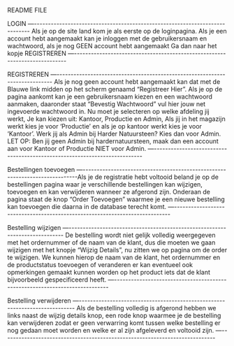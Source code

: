 README FILE                         


LOGIN 
—----------------------------------------------------------------------------
Als je op de site land kom je als eerste op de loginpagina. Als je een account hebt aangemaakt kan je inloggen met de gebruikersnaam en wachtwoord, als je nog GEEN account hebt aangemaakt Ga dan naar het kopje REGISTREREN
—---------------------------------------------------------------------------

REGISTREREN
—----------------------------------------------------------------------------
 Als je nog geen account hebt aangemaakt kan dat met de 
Blauwe link midden op het scherm genaamd “Registreer Hier”. Als je op de pagina aankomt kan je een gebruikersnaam kiezen en een wachtwoord aanmaken, daaronder staat “Bevestig Wachtwoord” vul hier jouw net ingevoerde wachtwoord in. Nu moet je selecteren op welke afdeling jij werkt, Je kan kiezen uit: Kantoor, Productie en Admin, Als jij in het magazijn werkt kies je voor ‘Productie’ en als je op kantoor werkt kies je voor ‘Kantoor’. Werk jij als Admin bij Harder Natuursteen? Kies dan voor Admin. 
LET OP: Ben jij geen Admin bij hardernatuursteen, maak dan een account aan voor Kantoor of Productie NIET voor Admin.
—--------------------------------------------------------------------------


Bestellingen toevoegen
—----------------------------------------------------------------------------Als je de registratie hebt voltooid beland je op de bestellingen pagina waar je verschillende bestellingen kan wijzigen, toevoegen en kan verwijderen wanneer ze afgerond zijn.
Onderaan de pagina staat de knop “Order Toevoegen” waarmee je een nieuwe bestelling kan toevoegen die daarna in de database terecht komt.
—----------------------------------------------------------------------------

Bestelling wijzigen
—----------------------------------------------------------------------------
De bestelling wordt niet gelijk volledig weergegeven met het ordernummer of de naam van de klant, dus die moeten we gaan wijzigen met het knopje “Wijzig Details”, nu zitten we op pagina om de order te wijzigen. We kunnen hierop de naam van de klant, het ordernummer en de productstatus toevoegen of veranderen er kan eventueel ook opmerkingen gemaakt kunnen worden op het product iets dat de klant bijvoorbeeld gespecificeerd heeft.
 —----------------------------------------------------------------------------




Bestelling verwijderen
—----------------------------------------------------------------------------
Als de bestelling volledig is afgerond hebben we links naast de wijzig details knop, een rode knop waarmee je de bestelling kan verwijderen zodat er geen verwarring komt tussen welke bestelling er nog gedaan moet worden en welke er al zijn afgeleverd en voltooid zijn.
—----------------------------------------------------------------------------




